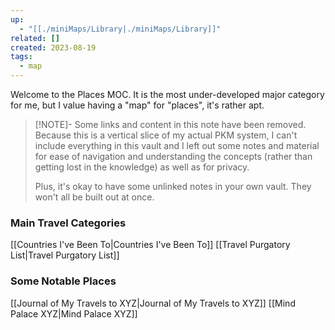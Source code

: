 ```yaml
---
up:
  - "[[./miniMaps/Library|./miniMaps/Library]]"
related: []
created: 2023-08-19
tags:
  - map
---
```

Welcome to the Places MOC. It is the most under-developed major category for me, but I value having a "map" for "places", it's rather apt.

> [!NOTE]- Some links and content in this note have been removed.
> Because this is a vertical slice of my actual PKM system, I can't include everything in this vault and I left out some notes and material for ease of navigation and understanding the concepts (rather than getting lost in the knowledge) as well as for privacy. 
>  
> Plus, it's okay to have some unlinked notes in your own vault. They won't all be built out at once.

### Main Travel Categories
[[Countries I've Been To|Countries I've Been To]]
[[Travel Purgatory List|Travel Purgatory List]]

### Some Notable Places
[[Journal of My Travels to XYZ|Journal of My Travels to XYZ]]
[[Mind Palace XYZ|Mind Palace XYZ]]